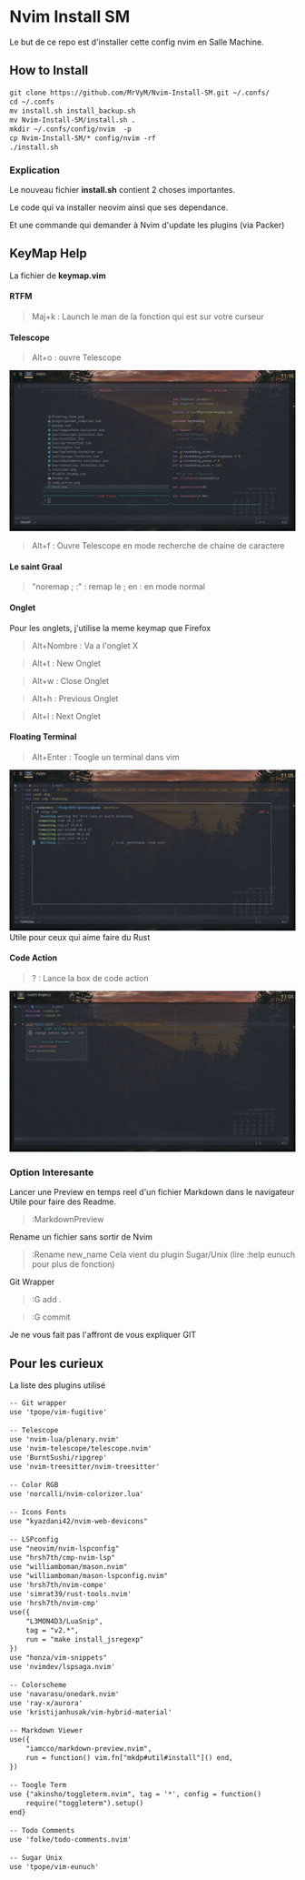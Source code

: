 # Nvim Install SM

Le but de ce repo est d'installer cette config nvim en Salle Machine.

## How to Install

```
git clone https://github.com/MrVyM/Nvim-Install-SM.git ~/.confs/
cd ~/.confs
mv install.sh install_backup.sh
mv Nvim-Install-SM/install.sh .
mkdir ~/.confs/config/nvim  -p
cp Nvim-Install-SM/* config/nvim -rf
./install.sh
```

### Explication
Le nouveau fichier **install.sh** contient 2 choses importantes.

Le code qui va installer neovim ainsi que ses dependance.

Et une commande qui demander à Nvim d'update les plugins (via Packer)


## KeyMap Help

La fichier de **keymap.vim**

#### RTFM
> Maj+k : Launch le man de la fonction qui est sur votre curseur

#### Telescope
> Alt+o : ouvre Telescope

![Telescope](./telescope.png)

> Alt+f : Ouvre Telescope en mode recherche de chaine de caractere

#### Le saint Graal
> "noremap ; :" : remap le ; en : en mode normal

#### Onglet
Pour les onglets, j'utilise la meme keymap que Firefox
> Alt+Nombre : Va a l'onglet X

> Alt+t : New Onglet

> Alt+w : Close Onglet 

> Alt+h : Previous Onglet

> Alt+l : Next Onglet

#### Floating Terminal
> Alt+Enter : Toogle un terminal dans vim

![FloatingTerm](./floating_term.png)
Utile pour ceux qui aime faire du Rust

#### Code Action
> ? : Lance la box de code action

![CodeAction](./code_action.png)

### Option Interesante
Lancer une Preview en temps reel d'un fichier Markdown dans le navigateur
Utile pour faire des Readme.
> :MarkdownPreview

Rename un fichier sans sortir de Nvim
> :Rename new_name
Cela vient du plugin Sugar/Unix (lire :help eunuch pour plus de fonction) 

Git Wrapper
> :G add .

> :G commit 

Je ne vous fait pas l'affront de vous expliquer GIT

## Pour les curieux
La liste des plugins utilisé

    -- Git wrapper
    use 'tpope/vim-fugitive'

    -- Telescope
    use 'nvim-lua/plenary.nvim' 
    use 'nvim-telescope/telescope.nvim'
    use 'BurntSushi/ripgrep'
    use 'nvim-treesitter/nvim-treesitter' 

    -- Color RGB
    use 'norcalli/nvim-colorizer.lua'
    
    -- Icons Fonts
    use "kyazdani42/nvim-web-devicons"

    -- LSPconfig
    use "neovim/nvim-lspconfig"
    use "hrsh7th/cmp-nvim-lsp" 
    use "williamboman/mason.nvim"
    use "williamboman/mason-lspconfig.nvim"
    use 'hrsh7th/nvim-compe' 
    use 'simrat39/rust-tools.nvim'
    use 'hrsh7th/nvim-cmp' 
    use({
        "L3MON4D3/LuaSnip",
        tag = "v2.*", 
        run = "make install_jsregexp"
    })  
    use "honza/vim-snippets"
    use 'nvimdev/lspsaga.nvim'

    -- Colorscheme
    use 'navarasu/onedark.nvim'
    use 'ray-x/aurora'
    use 'kristijanhusak/vim-hybrid-material' 
    
    -- Markdown Viewer
    use({
        "iamcco/markdown-preview.nvim",
        run = function() vim.fn["mkdp#util#install"]() end,
    })

    -- Toogle Term
    use {"akinsho/toggleterm.nvim", tag = '*', config = function()
        require("toggleterm").setup()
    end}

    -- Todo Comments
    use 'folke/todo-comments.nvim' 

    -- Sugar Unix
    use 'tpope/vim-eunuch' 

